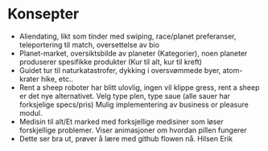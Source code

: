 # Konsepter
* Aliendating, likt som tinder med swiping, race/planet preferanser, teleportering til match, oversettelse av bio 
* Planet-market, oversiktsbilde av planeter (Kategorier), noen planeter produserer spesifikke produkter
(Kur til alt, kur til kreft)
* Guidet tur til naturkatastrofer, dykking i oversvømmede byer, atom-krater hike,  etc..
* Rent a sheep roboter har blitt ulovlig, ingen vil klippe gress, rent a sheep er det nye alternativet. Velg type plen, type saue (alle sauer har forksjelige specs/pris) Mulig implementering av business or pleasure modul.
* Medisin til alt/Et marked med forksjellige medisiner som løser forskjellige problemer. Viser animasjoner om hvordan pillen fungerer
* Dette ser bra ut, prøver å lære med github flowen nå. Hilsen Erik
